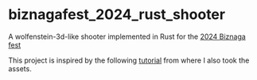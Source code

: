 # biznagafest_2024_rust_shooter
A wolfenstein-3d-like shooter implemented in Rust for the [2024 Biznaga fest](https://www.biznagafest.com/)

This project is inspired by the following [tutorial](https://www.youtube.com/watch?v=ECqUrT7IdqQ) from where I also took the assets.